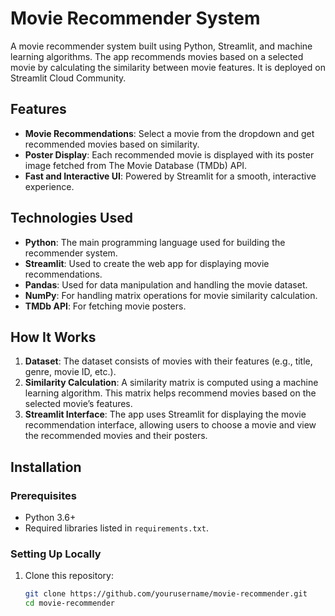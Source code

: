 # Movie Recommender System

A movie recommender system built using Python, Streamlit, and machine learning algorithms. The app recommends movies based on a selected movie by calculating the similarity between movie features. It is deployed on Streamlit Cloud Community.

## Features

- **Movie Recommendations**: Select a movie from the dropdown and get recommended movies based on similarity.
- **Poster Display**: Each recommended movie is displayed with its poster image fetched from The Movie Database (TMDb) API.
- **Fast and Interactive UI**: Powered by Streamlit for a smooth, interactive experience.

## Technologies Used

- **Python**: The main programming language used for building the recommender system.
- **Streamlit**: Used to create the web app for displaying movie recommendations.
- **Pandas**: Used for data manipulation and handling the movie dataset.
- **NumPy**: For handling matrix operations for movie similarity calculation.
- **TMDb API**: For fetching movie posters.

## How It Works

1. **Dataset**: The dataset consists of movies with their features (e.g., title, genre, movie ID, etc.).
2. **Similarity Calculation**: A similarity matrix is computed using a machine learning algorithm. This matrix helps recommend movies based on the selected movie’s features.
3. **Streamlit Interface**: The app uses Streamlit for displaying the movie recommendation interface, allowing users to choose a movie and view the recommended movies and their posters.

## Installation

### Prerequisites

- Python 3.6+
- Required libraries listed in `requirements.txt`.

### Setting Up Locally

1. Clone this repository:

   ```bash
   git clone https://github.com/yourusername/movie-recommender.git
   cd movie-recommender
